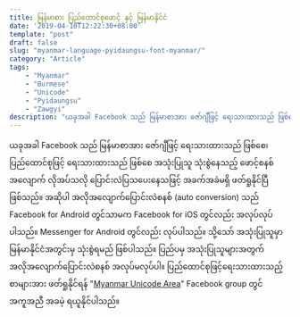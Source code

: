 ```yaml
---
title: မြန်မာစာ၊ ပြည်ထောင်စုဖောင့် နှင့် မြန်မာနိုင်ငံ
date: '2019-04-10T12:22:30+08:00'
template: "post"  
draft: false  
slug: "myanmar-language-pyidaungsu-font-myanmar/"  
category: "Article"
tags:
    - "Myanmar"
    - "Burmese"
    - "Unicode"
    - "Pyidaungsu"
    - "Zawgyi"
description: "ယခုအခါ Facebook သည် မြန်မာစာအား ဇော်ဂျီဖြင့် ရေးသားထားသည် ဖြစ်စေ၊ ပြည်ထောင်စုဖြင့် ရေးသားထားသည် ဖြစ်စေ အသုံးပြုသူ သုံးစွဲနေသည့် ဖောင့်စနစ်အလျောက် လိုအပ်သလို ပြောင်းလဲပြသပေးနေသဖြင့် အခက်အခဲမရှိ ဖတ်ရှုနိုင်ပြီ ဖြစ်သည်။"
---
```

ယခုအခါ Facebook သည် မြန်မာစာအား ဇော်ဂျီဖြင့် ရေးသားထားသည် ဖြစ်စေ၊ ပြည်ထောင်စုဖြင့် ရေးသားထားသည် ဖြစ်စေ အသုံးပြုသူ သုံးစွဲနေသည့် ဖောင့်စနစ်အလျောက် လိုအပ်သလို ပြောင်းလဲပြသပေးနေသဖြင့် အခက်အခဲမရှိ ဖတ်ရှုနိုင်ပြီ ဖြစ်သည်။ အဆိုပါ အလိုအလျောက်ပြောင်းလဲစနစ် (auto conversion) သည် Facebook for Android တွင်သာမက Facebook for iOS တွင်လည်း အလုပ်လုပ်ပါသည်။ Messenger for Android တွင်လည်း လုပ်ပါသည်။ သို့သော် အသုံးပြုသူမှာ မြန်မာနိုင်ငံအတွင်းမှ သုံးစွဲရမည် ဖြစ်ပါသည်။ ပြည်ပမှ အသုံးပြုသူများအတွက် အလိုအလျောက်ပြောင်းလဲစနစ် အလုပ်မလုပ်ပါ။ ပြည်ထောင်စုဖြင့်ရေးသားထားသည့် စာများအား ဖတ်ရှုနိုင်ရန် "[Myanmar Unicode Area](https://www.facebook.com/groups/mmunicode)" Facebook group တွင် အကူအညီ အခမဲ့ ရယူနိုင်ပါသည်။

